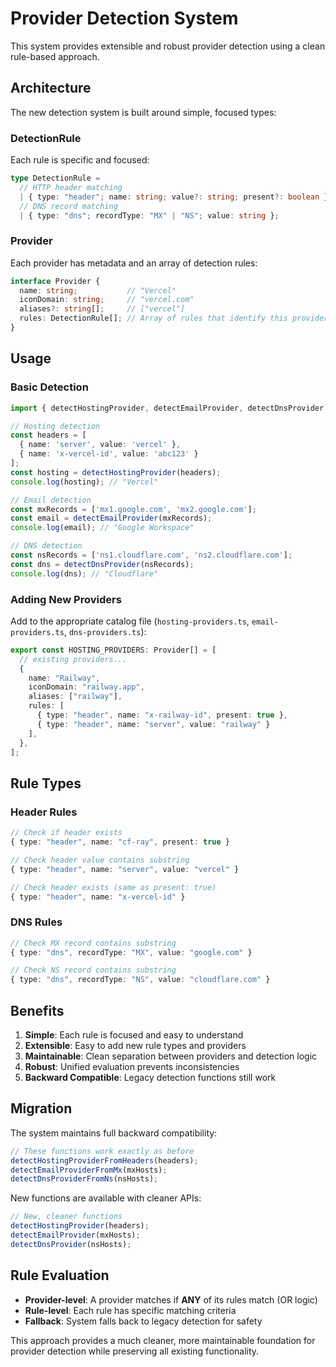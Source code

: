 # Provider Detection System

This system provides extensible and robust provider detection using a clean rule-based approach.

## Architecture

The new detection system is built around simple, focused types:

### DetectionRule

Each rule is specific and focused:

```typescript
type DetectionRule =
  // HTTP header matching
  | { type: "header"; name: string; value?: string; present?: boolean }
  // DNS record matching  
  | { type: "dns"; recordType: "MX" | "NS"; value: string };
```

### Provider

Each provider has metadata and an array of detection rules:

```typescript
interface Provider {
  name: string;           // "Vercel"
  iconDomain: string;     // "vercel.com" 
  aliases?: string[];     // ["vercel"]
  rules: DetectionRule[]; // Array of rules that identify this provider
}
```

## Usage

### Basic Detection

```typescript
import { detectHostingProvider, detectEmailProvider, detectDnsProvider } from '@/lib/providers';

// Hosting detection
const headers = [
  { name: 'server', value: 'vercel' },
  { name: 'x-vercel-id', value: 'abc123' }
];
const hosting = detectHostingProvider(headers);
console.log(hosting); // "Vercel"

// Email detection  
const mxRecords = ['mx1.google.com', 'mx2.google.com'];
const email = detectEmailProvider(mxRecords);
console.log(email); // "Google Workspace"

// DNS detection
const nsRecords = ['ns1.cloudflare.com', 'ns2.cloudflare.com'];  
const dns = detectDnsProvider(nsRecords);
console.log(dns); // "Cloudflare"
```

### Adding New Providers

Add to the appropriate catalog file (`hosting-providers.ts`, `email-providers.ts`, `dns-providers.ts`):

```typescript
export const HOSTING_PROVIDERS: Provider[] = [
  // existing providers...
  {
    name: "Railway",
    iconDomain: "railway.app",
    aliases: ["railway"],
    rules: [
      { type: "header", name: "x-railway-id", present: true },
      { type: "header", name: "server", value: "railway" }
    ],
  },
];
```

## Rule Types

### Header Rules

```typescript
// Check if header exists
{ type: "header", name: "cf-ray", present: true }

// Check header value contains substring
{ type: "header", name: "server", value: "vercel" }

// Check header exists (same as present: true)  
{ type: "header", name: "x-vercel-id" }
```

### DNS Rules

```typescript
// Check MX record contains substring
{ type: "dns", recordType: "MX", value: "google.com" }

// Check NS record contains substring
{ type: "dns", recordType: "NS", value: "cloudflare.com" }
```

## Benefits

1. **Simple**: Each rule is focused and easy to understand
2. **Extensible**: Easy to add new rule types and providers
3. **Maintainable**: Clean separation between providers and detection logic
4. **Robust**: Unified evaluation prevents inconsistencies
5. **Backward Compatible**: Legacy detection functions still work

## Migration

The system maintains full backward compatibility:

```typescript
// These functions work exactly as before
detectHostingProviderFromHeaders(headers);
detectEmailProviderFromMx(mxHosts);
detectDnsProviderFromNs(nsHosts);
```

New functions are available with cleaner APIs:

```typescript
// New, cleaner functions
detectHostingProvider(headers);
detectEmailProvider(mxHosts);
detectDnsProvider(nsHosts);
```

## Rule Evaluation

- **Provider-level**: A provider matches if **ANY** of its rules match (OR logic)
- **Rule-level**: Each rule has specific matching criteria
- **Fallback**: System falls back to legacy detection for safety

This approach provides a much cleaner, more maintainable foundation for provider detection while preserving all existing functionality.